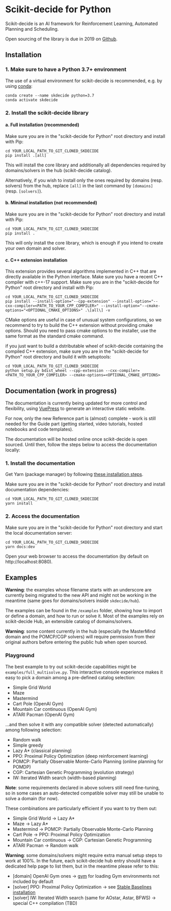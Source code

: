 # Scikit-decide for Python

Scikit-decide is an AI framework for Reinforcement Learning, Automated Planning and Scheduling.

Open sourcing of the library is due in 2019 on [Github](https://github.com).

## Installation

### 1. Make sure to have a Python 3.7+ environment

The use of a virtual environment for scikit-decide is recommended, e.g. by using [conda](https://docs.conda.io/projects/conda/en/latest/user-guide/install):

    conda create --name skdecide python=3.7
    conda activate skdecide

### 2. Install the scikit-decide library

#### a. Full installation (recommended)

Make sure you are in the "scikit-decide for Python" root directory and install with Pip:

    cd YOUR_LOCAL_PATH_TO_GIT_CLONED_SKDECIDE
    pip install .[all]

This will install the core library and additionally all dependencies required by domains/solvers in the hub (scikit-decide catalog).

Alternatively, if you wish to install only the ones required by domains (resp. solvers) from the hub, replace `[all]` in the last command by `[domains]` (resp. `[solvers]`).

#### b. Minimal installation (not recommended)

Make sure you are in the "scikit-decide for Python" root directory and install with Pip:

    cd YOUR_LOCAL_PATH_TO_GIT_CLONED_SKDECIDE
    pip install .

This will only install the core library, which is enough if you intend to create your own domain and solver.

#### c. C++ extension installation

This extension provides several algorithms implemented in C++ that are directly available in the Python interface.
Make sure you have a recent C++ compiler with c++-17 support.
Make sure you are in the "scikit-decide for Python" root directory and install with Pip:

    cd YOUR_LOCAL_PATH_TO_GIT_CLONED_SKDECIDE
    pip install --install-option="--cpp-extension" --install-option="--cxx-compiler=<PATH_TO_YOUR_CPP_COMPILER>" --install-option="--cmake-options="<OPTIONAL_CMAKE_OPTIONS>" .\[all\] -v

CMake options are useful in case of unusual system configurations, so we recommend to try to build the C++ extension without providing cmake options.
Should you need to pass cmake options to the installer, use the same format as the standard cmake command.

if you just want to build a dstributable wheel of scikit-decide containing the compiled C++ extension, make sure you are in the "scikit-decide for Python" root directory and build it with setuptools:

    cd YOUR_LOCAL_PATH_TO_GIT_CLONED_SKDECIDE
    python setup.py bdist_wheel --cpp-extension --cxx-compiler=<PATH_TO_YOUR_CPP_COMPILER> --cmake-options=<OPTIONAL_CMAKE_OPTIONS>

## Documentation (work in progress)

The documentation is currently being updated for more control and flexibility, using [VuePress](https://v1.vuepress.vuejs.org) to generate an interactive static website.

For now, only the new Reference part is (almost) complete - work is still needed for the Guide part (getting started, video tutorials, hosted notebooks and code templates).

The documentation will be hosted online once scikit-decide is open sourced. Until then, follow the steps below to access the documentation locally:

### 1. Install the documentation

Get Yarn (package manager) by following [these installation steps](https://yarnpkg.com/en/docs/install).

Make sure you are in the "scikit-decide for Python" root directory and install documentation dependencies:

    cd YOUR_LOCAL_PATH_TO_GIT_CLONED_SKDECIDE
    yarn install

### 2. Access the documentation

Make sure you are in the "scikit-decide for Python" root directory and start the local documentation server:

    cd YOUR_LOCAL_PATH_TO_GIT_CLONED_SKDECIDE
    yarn docs:dev

Open your web browser to access the documentation (by default on http://localhost:8080).

## Examples

**Warning**: the examples whose filename starts with an underscore are currently being migrated to the new API and might not be working in the meantime (same goes for domains/solvers inside `skdecide/hub`).

The examples can be found in the `/examples` folder, showing how to import or define a domain, and how to run or solve it. Most of the examples rely on scikit-decide Hub, an extensible catalog of domains/solvers.

**Warning**: some content currently in the hub (especially the MasterMind domain and the POMCP/CGP solvers) will require permission from their original authors before entering the public hub when open sourced.

### Playground

The best example to try out scikit-decide capabilities might be `examples/full_multisolve.py`. This interactive console experience makes it easy to pick a domain among a pre-defined catalog selection:

- Simple Grid World
- Maze
- Mastermind
- Cart Pole (OpenAI Gym)
- Mountain Car continuous (OpenAI Gym)
- ATARI Pacman (OpenAI Gym)

...and then solve it with any compatible solver (detected automatically) among following selection:

- Random walk
- Simple greedy
- Lazy A* (classical planning)
- PPO: Proximal Policy Optimization (deep reinforcement learning)
- POMCP: Partially Observable Monte-Carlo Planning (online planning for POMDP)
- CGP: Cartesian Genetic Programming (evolution strategy)
- IW: Iterated Width search (width-based planning)

**Note**: some requirements declared in above solvers still need fine-tuning, so in some cases an auto-detected compatible solver may still be unable to solve a domain (for now).

These combinations are particularly efficient if you want to try them out:

- Simple Grid World -> Lazy A*
- Maze -> Lazy A*
- Mastermind -> POMCP: Partially Observable Monte-Carlo Planning
- Cart Pole -> PPO: Proximal Policy Optimization
- Mountain Car continuous -> CGP: Cartesian Genetic Programming
- ATARI Pacman -> Random walk

**Warning**: some domains/solvers might require extra manual setup steps to work at 100%. In the future, each scikit-decide hub entry should have a dedicated help page to list them, but in the meantime please refer to this:

- [domain] OpenAI Gym ones -> [gym](http://gym.openai.com/docs/#installation) for loading Gym environments not included by default
- [solver] PPO: Proximal Policy Optimization -> see [Stable Baselines installation](https://stable-baselines.readthedocs.io/en/master/guide/install.html)
- [solver] IW: Iterated Width search (same for AOstar, Astar, BFWS) -> special C++ compilation (TBD)